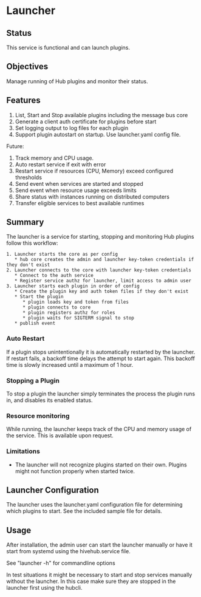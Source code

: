 # Launcher

## Status

This service is functional and can launch plugins.

## Objectives

Manage running of Hub plugins and monitor their status. 

## Features

1. List, Start and Stop available plugins including the message bus core
1. Generate a client auth certificate for plugins before start
1. Set logging output to log files for each plugin
1. Support plugin autostart on startup. Use launcher.yaml config file.

Future:
1. Track memory and CPU usage.
1. Auto restart service if exit with error
1. Restart service if resources (CPU, Memory) exceed configured thresholds
1. Send event when services are started and stopped
1. Send event when resource usage exceeds limits
1. Share status with instances running on distributed computers
2. Transfer eligible services to best available runtimes 

## Summary

The launcher is a service for starting, stopping and monitoring Hub plugins follow this workflow:
```
1. Launcher starts the core as per config
   * hub core creates the admin and launcher key-token credentials if they don't exist
2. Launcher connects to the core with launcher key-token credentials
   * Connect to the auth service
   * Register service authz for launcher, limit access to admin user
3. Launcher starts each plugin in order of config
   * Create the plugin key and auth token files if they don't exist
   * Start the plugin
      * plugin loads key and token from files
      * plugin connects to core
      * plugin registers authz for roles
      * plugin waits for SIGTERM signal to stop
   * publish event
```

### Auto Restart
If a plugin stops unintentionally it is automatically restarted by the launcher. If restart fails, a backoff time delays the attempt to start again. This backoff time is slowly increased until a maximum of 1 hour.

### Stopping a Plugin
To stop a plugin the launcher simply terminates the process the plugin runs in, and disables its enabled status.


### Resource monitoring
While running, the launcher keeps track of the CPU and memory usage of the service. This is available upon request.

### Limitations

* The launcher will not recognize plugins started on their own. Plugins might not function properly when started twice.


## Launcher Configuration

The launcher uses the launcher.yaml configuration file for determining which plugins to start. See the included sample file for details.


## Usage

After installation, the admin user can start the launcher manually or have it start from systemd using the hivehub.service file.

See "launcher -h" for commandline options

In test situations it might be necessary to start and stop services manually without the launcher. In this case make sure they are stopped in the launcher first using the hubcli.